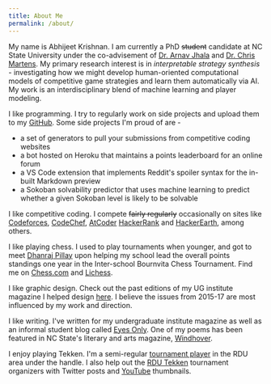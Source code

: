 ```yaml
---
title: About Me
permalink: /about/
---
```


My name is Abhijeet Krishnan. I am currently a PhD ~~student~~ candidate at NC State University under the co-advisement
of [Dr. Arnav Jhala](https://facultyclusters.ncsu.edu/people/ahjhala) and [Dr. Chris
Martens](https://sites.google.com/ncsu.edu/cmartens). My primary research interest is in *interpretable strategy
synthesis* - investigating how we might develop human-oriented computational models of competitive game strategies and
learn them automatically via AI. My work is an interdisciplinary blend of machine learning and player modeling.

I like programming. I try to regularly work on side projects and upload them to my
[GitHub](https://github.com/AbhijeetKrishnan). Some side projects I'm proud of are -
* a set of generators to pull your submissions from competitive coding websites [<i class="fab
fa-github"></i>](https://github.com/AbhijeetKrishnan/codebook)
* a bot hosted on Heroku that maintains a points leaderboard for an online forum [<i class="fab
fa-github"></i>](https://github.com/AbhijeetKrishnan/r-tekken-bot)
* a VS Code extension that implements Reddit's spoiler syntax for the in-built Markdown preview [<i class="fab
  fa-github"></i>](https://github.com/AbhijeetKrishnan/vscode-markdown-reddit-spoiler)
* a Sokoban solvability predictor that uses machine learning to predict whether a given Sokoban level is likely to be
  solvable [<i class="fab fa-github"></i>](https://github.com/AbhijeetKrishnan/sokoban-solvability-predictor)

I like competitive coding. I compete ~~fairly regularly~~ occasionally on sites like
[Codeforces](https://codeforces.com/profile/MystikNinja), [CodeChef](https://www.codechef.com/users/rashomon),
[AtCoder](https://atcoder.jp/users/winn0w) [HackerRank](https://www.hackerrank.com/MystikNinja) and
[HackerEarth](https://www.hackerearth.com/@rashomon), among others.

I like playing chess. I used to play tournaments when younger, and got to meet [Dhanraj
Pillay](https://twitter.com/dhanrajpillay1) upon helping my school lead the overall points standings one year in the
Inter-school Bournvita Chess Tournament. Find me on [Chess.com](https://www.chess.com/member/mystikninja) and
[Lichess](https://lichess.org/@/MystikNinja).

I like graphic design. Check out the past editions of my UG institute magazine I helped design
[here](https://issuu.com/vnit.mag.com). I believe the issues from 2015-17 are most influenced by my work and direction.

I like writing. I've written for my undergraduate institute magazine as well as an informal student blog called [Eyes
Only](https://magbloc.wordpress.com/). One of my poems has been featured in NC State's literary and arts magazine,
[Windhover](https://orgs.ncsu.edu/windhover/battle-against-the-night/).

I enjoy playing Tekken. I'm a semi-regular [tournament player](https://www.start.gg/user/b7db2adf) in the RDU area under
the handle. I also help out the [RDU Tekken](https://twitter.com/rdutekken) tournament organizers with Twitter posts and
[YouTube](https://www.youtube.com/@rdutekken) thumbnails.
